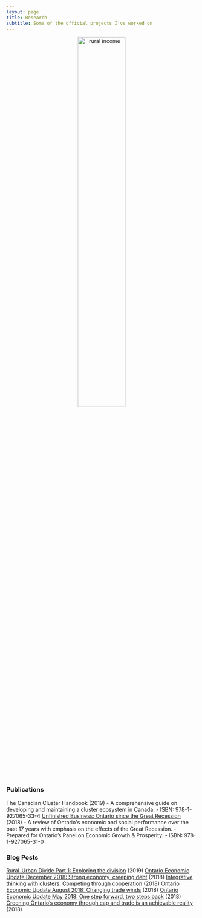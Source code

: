 ```yaml
---
layout: page
title: Research
subtitle: Some of the official projects I've worked on
---
```


<p align="center">
  <img alt="rural income"
       width = "50%"
  src="{{ site.baseurl }}/img/icap-logo.png"/>
</p>

<h3>Publications </h3>
The Canadian Cluster Handbook (2019)
   - A comprehensive guide on developing and maintaining a cluster ecosystem in Canada.
   - ISBN: 978-1-927065-33-4

<a href="https://www.competeprosper.ca/work/annual-reports/unfinished-business-ontario-since-the-great-recession">
Unfinished Business: Ontario since the Great Recession</a> (2018) 
  - A review of Ontario's economic and social performance over the past 17 years with emphasis on the effects of the Great Recession.
  - Prepared for Ontario’s Panel on Economic Growth & Prosperity.
  - ISBN: 978-1-927065-31-0


<h3> Blog Posts </h3>
<a href="https://www.competeprosper.ca/blog/rural-urban-divide-part-1">
Rural-Urban Divide Part 1: Exploring the division</a> (2019)

<a href="https://www.competeprosper.ca/blog/ontario-economic-update-december-2018-strong-economy-creeping-debt">
Ontario Economic Update December 2018: Strong economy, creeping debt</a> (2018)

<a href="https://www.competeprosper.ca/blog/integrative-thinking-with-clusters-competing-through-cooperation">
Integrative thinking with clusters: Competing through cooperation</a> (2018)

<a href="https://www.competeprosper.ca/blog/ontario-economic-update-august-2018-changing-trade-winds">
Ontario Economic Update August 2018: Changing trade winds</a> (2018)

<a href="https://www.competeprosper.ca/blog/ontario-economic-update-may-2018-one-step-forward-two-steps-back">
Ontario Economic Update May 2018: One step forward, two steps back</a> (2018)

<a href="https://www.competeprosper.ca/blog/greening-ontarios-economy-through-cap-and-trade-is-an-achievable-reality">
Greening Ontario’s economy through cap and trade is an achievable reality</a> (2018)

